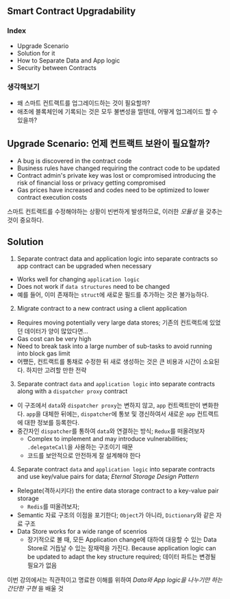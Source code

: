 ## Smart Contract Upgradability

### Index

- Upgrade Scenario
- Solution for it
- How to Separate Data and App logic
- Security between Contracts

### 생각해보기

- 왜 스마트 컨트랙트를 업그레이드하는 것이 필요할까?
- 애초에 블록체인에 기록되는 것은 모두 불변성을 띨텐데, 어떻게 업그레이드 할 수 있을까?

## Upgrade Scenario: 언제 컨트랙트 보완이 필요할까?

- A bug is discovered in the contract code
- Business rules have changed requiring the contract code to be updated
- Contract admin's private key was lost or compromised introducing the risk of financial loss or privacy getting compromised
- Gas prices have increased and codes need to be optimized to lower contract execution costs

스마트 컨트랙트를 수정해야하는 상황이 빈번하게 발생하므로, 이러한 *모듈성* 을 갖추는 것이 중요하다.

## Solution

1. Separate contract data and application logic into separate contracts so app contract can be upgraded when necessary
  - Works well for changing `application logic`
  - Does not work if `data structures` need to be changed
  - 예를 들어, 이미 존재하는 `struct`에 새로운 필드를 추가하는 것은 불가능하다.
2. Migrate contract to a new contract using a client application
  - Requires moving potentially very large data stores; 기존의 컨트랙트에 있었던 데이터가 양이 많았다면...
  - Gas cost can be very high
  - Need to break task into a large number of sub-tasks to avoid running into block gas limit
  - 어쨌든, 컨트랙트를 통채로 수정한 뒤 새로 생성하는 것은 큰 비용과 시간이 소요된다. 하지만 고려할 만한 전략
3. Separate contract `data` and `application logic` into separate contracts along with a `dispatcher proxy` contract
  - 이 구조에서 `data`와 `dispatcher proxy`는 변하지 않고, `app` 컨트랙트만이 변화한다. `app`을 대체한 뒤에는, `dispatcher`에 통보 및 갱신하여서 새로운 `app` 컨트랙트에 대한 정보를 등록한다.
  - 중간자인 `dispatcher`를 통하여 `data`와 연결하는 방식; `Redux`를 떠올려보자
    - Complex to implement and may introduce vulnerabilities; `.delegateCall`을 사용하는 구조이기 때문
    - 코드를 보안적으로 안전하게 잘 설계해야 한다
4. Separate contract `data` and `application logic` into separate contracts and use key/value pairs for data; *Eternal Storage Design Pattern*
  - Relegate(격하시키다) the entire data storage contract to a key-value pair storage
    - `Redis`를 떠올려보자;
  - Semantic 자료 구조의 이점을 포기한다; `Object`가 아니라, `Dictionary`와 같은 자료 구조
  - Data Store works for a wide range of scenrios
    - 장기적으로 볼 때, 모든 Application change에 대하여 대응할 수 있는 Data Store로 거듭날 수 있는 잠재력을 가진다. Because application logic can be updated to adapt the key structure required; 데이터 파트는 변경될 필요가 없음

이번 강의에서는 직관적이고 명료한 이해를 위하여 *Data와 App logic을 나누기만 하는 간단한 구현* 을 배울 것
